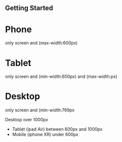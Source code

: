 

## Getting Started


# Phone
only screen and (max-width:600px)

# Tablet
only screen and (min-width:600px) and (max-width:px)

# Desktop
only screen and (min-width:769px

Desktop over 1000px
- Tablet (ipad Air) between 600px and 1000px
- Mobile (iphone XR) under 600px
